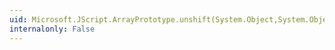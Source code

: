 ```yaml
---
uid: Microsoft.JScript.ArrayPrototype.unshift(System.Object,System.Object[])
internalonly: False
---
```

